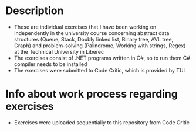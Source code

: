 # Description

- These are individual exercises that I have been working on independently in the university course concerning abstract data structures (Queue, Stack, Doubly linked list, Binary tree, AVL tree, Graph) and problem-solving (Palindrome, Working with strings, Regex) at the Technical University in Liberec
- The exercises consist of .NET programs written in C#, so to run them C# compiler needs to be installed
- The exercises were submitted to Code Critic, which is provided by TUL

# Info about work process regarding exercises

- Exercises were uploaded sequentially to this repository from Code Critic
